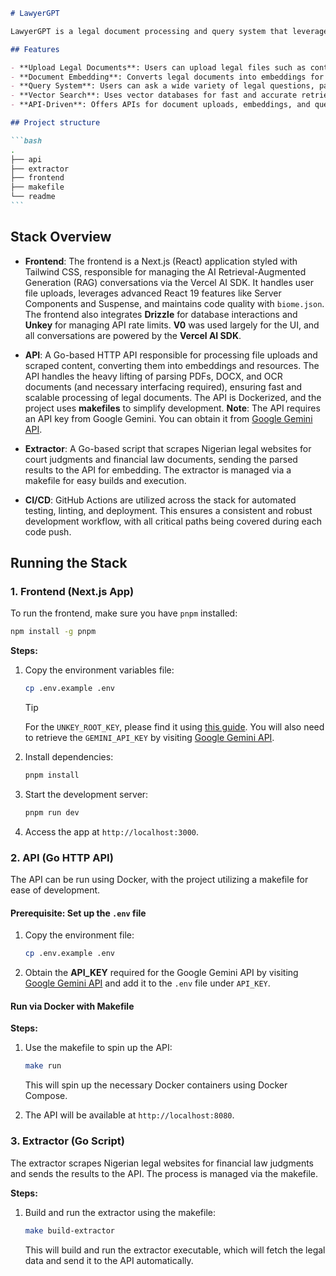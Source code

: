 ````md
# LawyerGPT

LawyerGPT is a legal document processing and query system that leverages AI to assist users in understanding and interacting with legal content. Specifically geared towards Nigerian law, it is trained on Nigerian financial law judgments and legal documents. The platform enables users to upload legal documents and ask questions about them, receiving AI-powered responses (powered by the Vercel SDK using Google Gemini). LawyerGPT uses cutting-edge technologies for document embedding, storage, and retrieval, making legal research more accessible and efficient.

## Features

- **Upload Legal Documents**: Users can upload legal files such as contracts, agreements, and case briefs.
- **Document Embedding**: Converts legal documents into embeddings for efficient search and retrieval.
- **Query System**: Users can ask a wide variety of legal questions, particularly around Nigerian law and financial law, and get intelligent, context-aware responses powered by Google Gemini Flash via [Vercel AI SDK](https://sdk.vercel.ai/docs/introduction) [Tool calling](https://sdk.vercel.ai/docs/ai-sdk-core/tools-and-tool-calling).
- **Vector Search**: Uses vector databases for fast and accurate retrieval of document chunks related to user queries.
- **API-Driven**: Offers APIs for document uploads, embeddings, and queries, making it extendable for other applications.

## Project structure

```bash
.
├── api
├── extractor
├── frontend
├── makefile
└── readme
```
````

## Stack Overview

- **Frontend**: The frontend is a Next.js (React) application styled with Tailwind CSS, responsible for managing the AI Retrieval-Augmented Generation (RAG) conversations via the Vercel AI SDK. It handles user file uploads, leverages advanced React 19 features like Server Components and Suspense, and maintains code quality with `biome.json`. The frontend also integrates **Drizzle** for database interactions and **Unkey** for managing API rate limits. **V0** was used largely for the UI, and all conversations are powered by the **Vercel AI SDK**.

- **API**: A Go-based HTTP API responsible for processing file uploads and scraped content, converting them into embeddings and resources. The API handles the heavy lifting of parsing PDFs, DOCX, and OCR documents (and necessary interfacing required), ensuring fast and scalable processing of legal documents. The API is Dockerized, and the project uses **makefiles** to simplify development. **Note**: The API requires an API key from Google Gemini. You can obtain it from [Google Gemini API](https://ai.google.dev/gemini-api/docs/api-key).

- **Extractor**: A Go-based script that scrapes Nigerian legal websites for court judgments and financial law documents, sending the parsed results to the API for embedding. The extractor is managed via a makefile for easy builds and execution.

- **CI/CD**: GitHub Actions are utilized across the stack for automated testing, linting, and deployment. This ensures a consistent and robust development workflow, with all critical paths being covered during each code push.

## Running the Stack

### 1. **Frontend (Next.js App)**

To run the frontend, make sure you have `pnpm` installed:

```bash
npm install -g pnpm
```

**Steps:**

1. Copy the environment variables file:

   ```bash
   cp .env.example .env
   ```

   > [!TIP]  
   > For the `UNKEY_ROOT_KEY`, please find it using [this guide](https://www.unkey.com/docs/ratelimiting/introduction). You will also need to retrieve the `GEMINI_API_KEY` by visiting [Google Gemini API](https://ai.google.dev/gemini-api/docs/api-key).

2. Install dependencies:

   ```bash
   pnpm install
   ```

3. Start the development server:

   ```bash
   pnpm run dev
   ```

4. Access the app at `http://localhost:3000`.

### 2. **API (Go HTTP API)**

The API can be run using Docker, with the project utilizing a makefile for ease of development.

#### Prerequisite: **Set up the `.env` file**

1. Copy the environment file:

   ```bash
   cp .env.example .env
   ```

2. Obtain the **API_KEY** required for the Google Gemini API by visiting [Google Gemini API](https://ai.google.dev/gemini-api/docs/api-key) and add it to the `.env` file under `API_KEY`.

#### Run via Docker with Makefile

**Steps:**

1. Use the makefile to spin up the API:

   ```bash
   make run
   ```

   This will spin up the necessary Docker containers using Docker Compose.

2. The API will be available at `http://localhost:8080`.

### 3. **Extractor (Go Script)**

The extractor scrapes Nigerian legal websites for financial law judgments and sends the results to the API. The process is managed via the makefile.

**Steps:**

1. Build and run the extractor using the makefile:

   ```bash
   make build-extractor
   ```

   This will build and run the extractor executable, which will fetch the legal data and send it to the API automatically.
